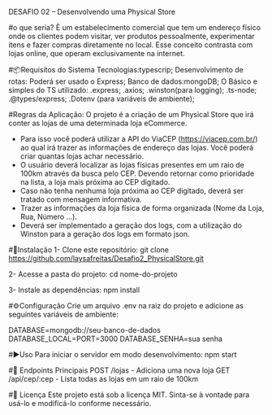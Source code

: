 DESAFIO 02 – Desenvolvendo uma Physical Store

#o que seria?
È um estabelecimento comercial que tem um endereço físico onde os clientes podem visitar,
ver produtos pessoalmente, 
experimentar itens e fazer compras diretamente no local.
Esse conceito contrasta com lojas online, que operam exclusivamente na internet.

#📦Requisitos do Sistema
Tecnologias:typescrip;
Desenvolvimento de rotas: Poderá ser usado o Express;
Banco de dados:mongoDB;
O Básico e simples do TS utilizado:
.express;
.axios;
.winston(para logging);
.ts-node;
.@types/express;
.Dotenv (para variáveis de ambiente);

#Regras da Aplicação:
O projeto é a criação de um Physical Store que irá conter as lojas de uma determinada loja eCommerce.
- Para isso você poderá utilizar a API do ViaCEP (https://viacep.com.br/) ao qual irá trazer as informações de endereço das lojas. Você poderá criar quantas lojas achar necessário.
- O usuário deverá localizar as lojas físicas presentes em um raio de 100km através da busca pelo CEP. Devendo retornar como prioridade na lista, a loja mais próxima ao CEP digitado.
- Caso não tenha nenhuma loja próxima ao CEP digitado, deverá ser tratado com mensagem informativa.
- Trazer as informações da loja física de forma organizada (Nome da Loja, Rua, Número ...).
- Deverá ser implementado a geração dos logs, com a utilização do Winston para a geração dos logs em formato json.

 #🔧Instalação
 1- Clone este repositório:
 git clone https://github.com/laysafreitas/Desafio2_PhysicalStore.git

2-  Acesse a pasta do projeto:
  cd nome-do-projeto

3- Instale as dependências:
npm install

#⚙️Configuração
Crie um arquivo .env na raiz do projeto e adicione as seguintes variáveis de ambiente:

DATABASE=mongodb://seu-banco-de-dados
DATABASE_LOCAL=PORT=3000
DATABASE_SENHA=sua senha

#▶️Uso
Para iniciar o servidor em modo desenvolvimento:
npm start

#📌 Endpoints Principais
POST /lojas - Adiciona uma nova loja
GET /api/cep/:cep - Lista todas as lojas em um raio de 100km

#📄 Licença
Este projeto está sob a licença MIT. Sinta-se à vontade para usá-lo e modificá-lo conforme necessário.


